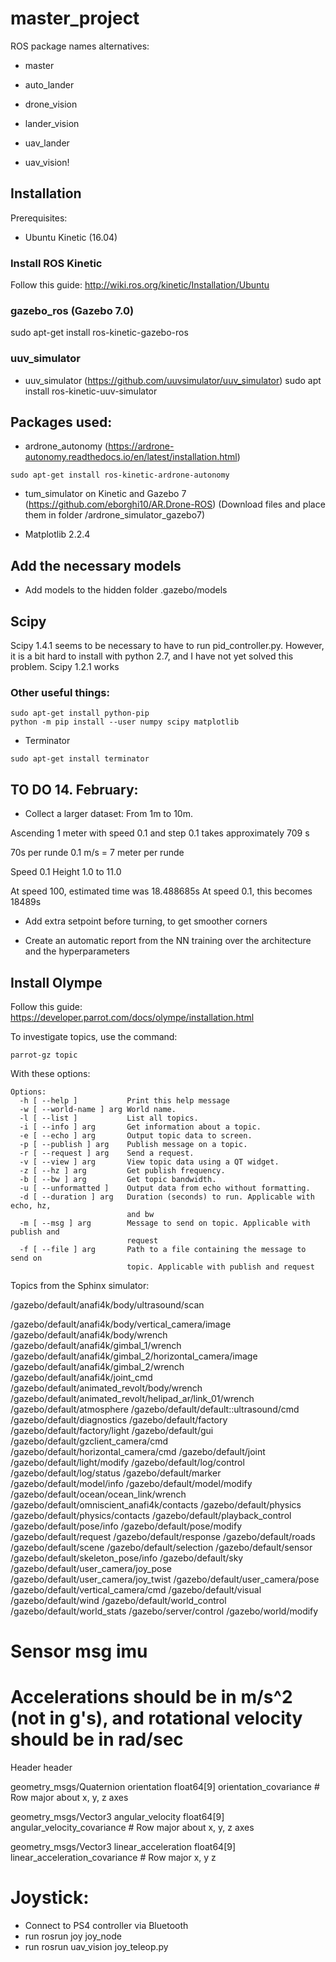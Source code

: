 # master_project


ROS package names alternatives:
* master
* auto_lander
* drone_vision
* lander_vision
* uav_lander

* uav_vision!



## Installation

Prerequisites:
* Ubuntu Kinetic (16.04)


### Install ROS Kinetic
Follow this guide: http://wiki.ros.org/kinetic/Installation/Ubuntu

### gazebo_ros (Gazebo 7.0)
sudo apt-get install ros-kinetic-gazebo-ros

### uuv_simulator
* uuv_simulator (https://github.com/uuvsimulator/uuv_simulator)
sudo apt install ros-kinetic-uuv-simulator

## Packages used:
* ardrone_autonomy (https://ardrone-autonomy.readthedocs.io/en/latest/installation.html)
```
sudo apt-get install ros-kinetic-ardrone-autonomy
```

* tum_simulator on Kinetic and Gazebo 7 (https://github.com/eborghi10/AR.Drone-ROS)
    (Download files and place them in folder /ardrone_simulator_gazebo7)


* Matplotlib 2.2.4

## Add the necessary models
* Add models to the hidden folder .gazebo/models


## Scipy
Scipy 1.4.1 seems to be necessary to have to run pid_controller.py.
However, it is a bit hard to install with python 2.7, and I have not yet solved this problem.
Scipy 1.2.1 works

### Other useful things:
```
sudo apt-get install python-pip
python -m pip install --user numpy scipy matplotlib 
```

* Terminator
```
sudo apt-get install terminator
```

## TO DO 14. February:
* Collect a larger dataset:
From 1m to 10m.

Ascending 1 meter with speed 0.1 and step 0.1 takes approximately 709 s

70s per runde 0.1 m/s = 7 meter per runde

Speed 0.1
Height 1.0 to 11.0

At speed 100, estimated time was 18.488685s
At speed 0.1, this becomes 18489s


* Add extra setpoint before turning, to get smoother corners

* Create an automatic report from the NN training over the architecture and the hyperparameters


## Install Olympe
Follow this guide: https://developer.parrot.com/docs/olympe/installation.html


To investigate topics, use the command:
```
parrot-gz topic
```
With these options:
```
Options:
  -h [ --help ]           Print this help message
  -w [ --world-name ] arg World name.
  -l [ --list ]           List all topics.
  -i [ --info ] arg       Get information about a topic.
  -e [ --echo ] arg       Output topic data to screen.
  -p [ --publish ] arg    Publish message on a topic.
  -r [ --request ] arg    Send a request.
  -v [ --view ] arg       View topic data using a QT widget.
  -z [ --hz ] arg         Get publish frequency.
  -b [ --bw ] arg         Get topic bandwidth.
  -u [ --unformatted ]    Output data from echo without formatting.
  -d [ --duration ] arg   Duration (seconds) to run. Applicable with echo, hz, 
                          and bw
  -m [ --msg ] arg        Message to send on topic. Applicable with publish and
                          request
  -f [ --file ] arg       Path to a file containing the message to send on 
                          topic. Applicable with publish and request
```

Topics from the Sphinx simulator:

/gazebo/default/anafi4k/body/ultrasound/scan



/gazebo/default/anafi4k/body/vertical_camera/image
/gazebo/default/anafi4k/body/wrench
/gazebo/default/anafi4k/gimbal_1/wrench
/gazebo/default/anafi4k/gimbal_2/horizontal_camera/image
/gazebo/default/anafi4k/gimbal_2/wrench
/gazebo/default/anafi4k/joint_cmd
/gazebo/default/animated_revolt/body/wrench
/gazebo/default/animated_revolt/helipad_ar/link_01/wrench
/gazebo/default/atmosphere
/gazebo/default/default::ultrasound/cmd
/gazebo/default/diagnostics
/gazebo/default/factory
/gazebo/default/factory/light
/gazebo/default/gui
/gazebo/default/gzclient_camera/cmd
/gazebo/default/horizontal_camera/cmd
/gazebo/default/joint
/gazebo/default/light/modify
/gazebo/default/log/control
/gazebo/default/log/status
/gazebo/default/marker
/gazebo/default/model/info
/gazebo/default/model/modify
/gazebo/default/ocean/ocean_link/wrench
/gazebo/default/omniscient_anafi4k/contacts
/gazebo/default/physics
/gazebo/default/physics/contacts
/gazebo/default/playback_control
/gazebo/default/pose/info
/gazebo/default/pose/modify
/gazebo/default/request
/gazebo/default/response
/gazebo/default/roads
/gazebo/default/scene
/gazebo/default/selection
/gazebo/default/sensor
/gazebo/default/skeleton_pose/info
/gazebo/default/sky
/gazebo/default/user_camera/joy_pose
/gazebo/default/user_camera/joy_twist
/gazebo/default/user_camera/pose
/gazebo/default/vertical_camera/cmd
/gazebo/default/visual
/gazebo/default/wind
/gazebo/default/world_control
/gazebo/default/world_stats
/gazebo/server/control
/gazebo/world/modify

# Sensor msg imu
# Accelerations should be in m/s^2 (not in g's), and rotational velocity should be in rad/sec
Header header

geometry_msgs/Quaternion orientation
float64[9] orientation_covariance # Row major about x, y, z axes

geometry_msgs/Vector3 angular_velocity
float64[9] angular_velocity_covariance # Row major about x, y, z axes

geometry_msgs/Vector3 linear_acceleration
float64[9] linear_acceleration_covariance # Row major x, y z


# Joystick:
* Connect to PS4 controller via Bluetooth
* run rosrun joy joy_node
* run rosrun uav_vision joy_teleop.py